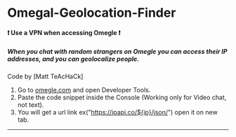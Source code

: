 # Omegal-Geolocation-Finder

**❗ Use a VPN when accessing Omegle ❗**

##### When you chat with random strangers on Omegle you can access their IP addresses, and you can geolocalize people.

Code by [Matt TeAcHaCk]

1. Go to [omegle.com](https://www.omegle.com/) and open Developer Tools.
2. Paste the code snippet inside the Console (Working only for Video chat, not text).
3. You will get a url link ex("https://ipapi.co/${ip}/json/") open it on new tab.
--------
